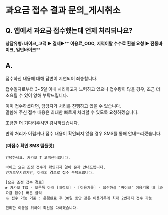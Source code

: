# 과요금 접수 결과 문의_게시취소

**Q. 앱에서 과요금 접수했는데 언제 처리되나요?**
------------------------------

**상담유형: **바이크\_고객 ▶ 결제****▶** **이용료\_OOO, 지역이탈 수수료 환불 요청 ▶ 전동바이크, 일반바이크****

**A.**
------

접수하신 내용에 대해 답변이 지연되어 죄송합니다.  
  
접수일자로부터 3~5일 이내 처리하고자 노력하고 있으나 접수량이 많을 경우, 조금 더 소요될 수 있어 양해 부탁드립니다.  
  
이미 접수하셨다면, 담당자가 처리를 진행하고 있을 수 있습니다.  
말씀해 주신 접수 내용은 최대한 빠르게 처리할 수 있도록 요청하겠습니다.  
  
조금만 더 기다려주시면 감사하겠습니다.  
  
만약 처리가 어렵거나 접수 내용이 확인되지 않을 경우 SMS를 통해 안내드리겠습니다.

#### **[미접수 확인 SMS 템플릿]**

```
안녕하세요. 카카오 T 고객센터입니다.  
  
바이크 요금 조정 접수가 확인되지 않아 문자 안내드립니다.   
번거로우시겠지만, 아래의 경로로 접수 부탁드립니다.  
  
[요금 조정 접수 경로]  
▶ 카카오 T앱 - 오른쪽 아래 [내정보] - [이용기록] - 접수하실 '바이크' 이용기록 내 [과요금 접수] 버튼 클릭  
※ 접수 가능 기준 : 운행완료 후 30일 동안 같은 이용기록에 최대 2번까지 접수 가능  
  
편리한 이동을 위하여 최선을 다하겠습니다.
```